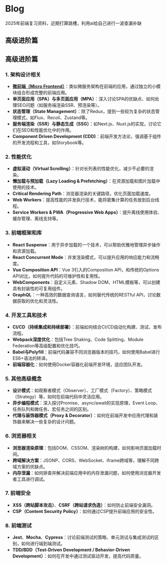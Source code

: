 # Blog
2025年前端复习资料，近期打算跳槽，利用ai给自己进行一波查漏补缺

## 高级进阶篇

## 高级进阶篇

### 1. **架构设计相关**

- [**微前端（Micro Frontend）**](https://github.com/MrChen1012/Blog/issues/1)：类似微服务架构在前端的应用，通过独立的小模块组合形成完整的前端应用。
- **单页面应用（SPA）与多页面应用（MPA）**：深入讨论SPA的优缺点、如何处理SEO问题（如服务端渲染SSR、预渲染等）。
- **状态管理（State Management）**：除了Redux，提到一些较为复杂的状态管理模式，如Flux、Recoil、Zustand等。
- **服务端渲染（SSR）与静态生成（SSG）**：如Next.js、Nuxt.js的实现，讨论它们在SEO和性能优化中的作用。
- **Component Driven Development (CDD)**：前端开发方法论，强调基于组件的开发流程和工具，如Storybook等。

### 2. **性能优化**

- **虚拟滚动（Virtual Scrolling）**：针对长列表的性能优化，减少不必要的渲染。
- **懒加载与预加载（Lazy Loading & Prefetching）**：在资源加载和图片加载中使用的技术。
- **Critical Rendering Path**：浏览器渲染的关键路径，优化页面加载速度。
- **Web Workers**：提高性能的并发执行技术，能将密集计算的任务放到后台线程。
- **Service Workers & PWA（Progressive Web Apps）**：提升离线使用体验、缓存管理、离线支持等。

### 3. **前端框架和库**

- **React Suspense**：用于异步加载的一个技术，可以帮助优雅地管理异步操作和资源加载。
- **React Concurrent Mode**：并发渲染模式，可以提升应用的响应能力和流畅度。
- **Vue Composition API**：Vue 3引入的Composition API，和传统的Options API对比，如何提升代码的可维护性和复用性。
- **WebComponents**：自定义元素、Shadow DOM、HTML模板等，可以创建具有封装性的可复用组件。
- **GraphQL**：一种高效的数据查询语言，如何替代传统的RESTful API，讨论数据获取的优化和灵活性。

### 4. **开发工具和技术**

- **CI/CD（持续集成和持续部署）**：前端如何结合CI/CD自动化构建、测试、发布流程。
- **Webpack深度优化**：包括Tree Shaking、Code Splitting、Module Federation等高级配置和优化技巧。
- **Babel与Polyfill**：前端代码兼容不同浏览器版本的技巧，如何使用Babel进行ES6+语法的转译。
- **前端容器化**：如何使用Docker容器化前端开发环境，适应团队开发。

### 5. **其他高级概念**

- **设计模式**：如观察者模式（Observer）、工厂模式（Factory）、策略模式（Strategy）等，如何在前端代码中灵活应用。
- **异步编程模式**：深入探讨Promise、async/await的实现原理，Event Loop、任务队列和微任务、宏任务之间的区别。
- **代理与装饰器模式（Proxy & Decorator）**：如何在前端开发中应用代理和装饰器来解决一些复杂的设计问题。

### 6. **浏览器相关**

- **浏览器渲染原理**：包括DOM、CSSOM、渲染树的构建，如何影响页面加载时间。
- **跨域解决方案**：JSONP、CORS、WebSocket、iframe跨域等，理解不同跨域方案的优缺点。
- **内存泄漏**：如何排查并解决前端应用中的内存泄漏问题，如何使用浏览器开发者工具进行调试。

### 7. **前端安全**

- **XSS（跨站脚本攻击）**、**CSRF（跨站请求伪造）**：如何防止前端安全漏洞。
- **CSP（Content Security Policy）**：如何通过CSP提升前端应用的安全性。

### 8. **前端测试**

- **Jest**、**Mocha**、**Cypress**：讨论前端测试的策略、单元测试与集成测试的区别，如何进行端到端测试。
- **TDD/BDD（Test-Driven Development / Behavior-Driven Development）**：如何在开发中通过测试驱动开发，提高代码质量。
